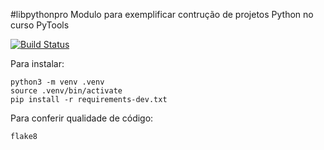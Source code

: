 #libpythonpro
Modulo para exemplificar contrução de projetos Python no curso PyTools

[![Build Status](https://travis-ci.org/rondinelisaad/libpythonpro.svg?branch=master)](https://travis-ci.org/rondinelisaad/libpythonpro)

Para instalar:
```console
python3 -m venv .venv
source .venv/bin/activate
pip install -r requirements-dev.txt
```
Para conferir qualidade de código:
```
flake8
```